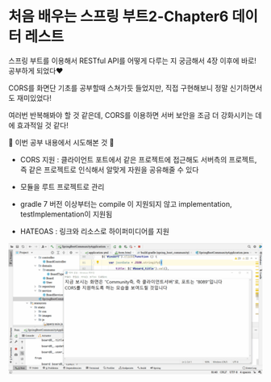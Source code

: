 # 처음 배우는 스프링 부트2-Chapter6 데이터 레스트

스프링 부트를 이용해서 RESTful API를 어떻게 다루는 지 궁금해서 4장 이후에
바로! 공부하게 되었다❤

CORS를 화면단 기초를 공부할때 스쳐가듯 들었지만,
직접 구현해보니 정말 신기하면서도 재미있었다!

여러번 반복해봐야 할 것 같은데, CORS를 이용하면 서버 보안을 조금 더 강화시키는 데에
효과적일 것 같다!

💚 이번 공부 내용에서 시도해본 것 💚

- CORS 지원 : 클라이언트 포트에서 같은 프로젝트에 접근해도 서버측의 프로젝트, 즉 같은
프로젝트로 인식해서 알맞게 자원을 공유해줄 수 있다

- 모듈을 루트 프로젝트로 관리

- gradle 7 버전 이상부터는 compile 이 지원되지 않고 implementation, testImplementation이 지원됨

- HATEOAS : 링크와 리소스로 하이퍼미디어를 지원

![Spring Data Rest](https://github.com/hy6219/TIL/blob/main/Spring/CORS/%EA%B5%90%EC%B0%A8%20%EC%B6%9C%EC%B2%98%20HTTP%20%EC%9A%94%EC%B2%AD%EC%9D%84%20%ED%97%88%EC%9A%A9%ED%95%B4%EC%A3%BC%EA%B8%B0.gif?raw=true)